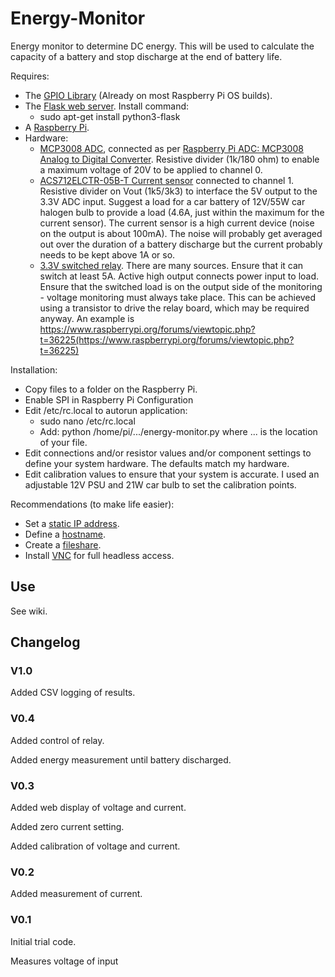 # Energy-Monitor
Energy monitor to determine DC energy. This will be used to calculate the capacity of a battery and stop discharge at the end of battery life.

Requires:
- The [GPIO Library](https://code.google.com/p/raspberry-gpio-python/) (Already on most Raspberry Pi OS builds).
- The [Flask web server](https://www.raspberrypi.org/learning/python-web-server-with-flask/worksheet/). Install command:
  - sudo apt-get install python3-flask
- A [Raspberry Pi](http://www.raspberrypi.org/).
- Hardware:
  - [MCP3008 ADC](http://www.microchip.com/wwwproducts/en/mcp3008), connected as per [Raspberry Pi ADC: MCP3008 Analog to Digital Converter](https://pimylifeup.com/raspberry-pi-adc/). Resistive divider (1k/180 ohm) to enable a maximum voltage of 20V to be applied to channel 0. 
  - [ACS712ELCTR-05B-T Current sensor](http://www.allegromicro.com/en/Products/Current-Sensor-ICs/Zero-To-Fifty-Amp-Integrated-Conductor-Sensor-ICs/ACS712.aspx) connected to channel 1. Resistive divider on Vout (1k5/3k3) to interface the 5V output to the 3.3V ADC input. Suggest a load for a car battery of 12V/55W car halogen bulb to provide a load (4.6A, just within the maximum for the current sensor). The current sensor is a high current device (noise on the output is about 100mA). The noise will probably get averaged out over the duration of a battery discharge but the current probably needs to be kept above 1A or so.
  - [3.3V switched relay](https://www.amazon.co.uk/raspberry-pi-relay/s?ie=UTF8&page=1&rh=i%3Aaps%2Ck%3Araspberry%20pi%20relay). There are many sources. Ensure that it can switch at least 5A. Active high output connects power input to load. Ensure that the switched load is on the output side of the monitoring - voltage monitoring must always take place. This can be achieved using a transistor to drive the relay board, which may be required anyway. An example is https://www.raspberrypi.org/forums/viewtopic.php?t=36225(https://www.raspberrypi.org/forums/viewtopic.php?t=36225)

Installation:
- Copy files to a folder on the Raspberry Pi.
- Enable SPI in Raspberry Pi Configuration
- Edit /etc/rc.local to autorun application:
   - sudo nano /etc/rc.local
   - Add: python /home/pi/.../energy-monitor.py where ... is the location of your file.
- Edit connections and/or resistor values and/or component settings to define your system hardware. The defaults match my hardware.
- Edit calibration values to ensure that your system is accurate. I used an adjustable 12V PSU and 21W car bulb to set the calibration points.
    
Recommendations (to make life easier):
- Set a [static IP address](https://www.modmypi.com/blog/tutorial-how-to-give-your-raspberry-pi-a-static-ip-address).
- Define a [hostname](http://www.simonthepiman.com/how_to_rename_my_raspberry_pi.php).
- Create a [fileshare](http://raspberrypihq.com/how-to-share-a-folder-with-a-windows-computer-from-a-raspberry-pi/).
- Install [VNC](https://www.raspberrypi.org/documentation/remote-access/vnc/) for full headless access.

## Use

See wiki.

## Changelog

### V1.0

Added CSV logging of results.

### V0.4

Added control of relay.

Added energy measurement until battery discharged.

### V0.3

Added web display of voltage and current.

Added zero current setting.

Added calibration of voltage and current.

### V0.2

Added measurement of current.

### V0.1

Initial trial code.

Measures voltage of input

